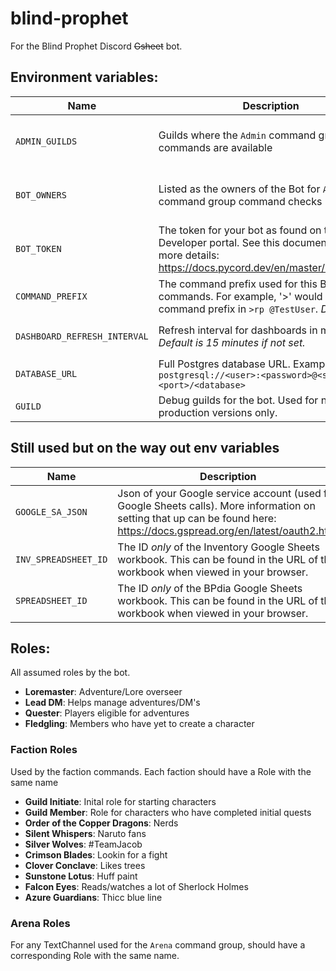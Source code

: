 # blind-prophet
For the Blind Prophet Discord ~~Gsheet~~ bot.

## Environment variables:
| Name                         | Description                                                                                                                                              | Used by/for                        | Required |
|------------------------------|----------------------------------------------------------------------------------------------------------------------------------------------------------|------------------------------------|----------|
| `ADMIN_GUILDS`               | Guilds where the `Admin` command group commands are available                                                                                            | DEV Team for command restrictions  | No       |
| `BOT_OWNERS`                 | Listed as the owners of the Bot for `Admin` command group command checks                                                                                 | DEV Team for command checks        | No       | 
| `BOT_TOKEN`                  | The token for your bot as found on the Discord Developer portal. See this documentation for more details: https://docs.pycord.dev/en/master/discord.html | Connections to Discord API         | **Yes**  |   
| `COMMAND_PREFIX`             | The command prefix used for this Bot's commands. For example, '>' would be the command prefix in `>rp @TestUser`. *Default is `>`*                       | Non-slash command prefix           | **Yes**  |
| `DASHBOARD_REFRESH_INTERVAL` | Refresh interval for dashboards in minutes. *Default is 15 minutes if not set.*                                                                          | `Dashboards` cog for task interval | No       |
| `DATABASE_URL`               | Full Postgres database URL. Example: `postgresql://<user>:<password>@<server>:<port>/<database>`                                                         | Connection to DB                   | **Yes**  |
| `GUILD`                      | Debug guilds for the bot. Used for non-production versions only.                                                                                         | Guild IDs for debugging            | No       |

## Still used but on the way out env variables
| Name                 | Description                                                                                                                                                               | Used by/for                         |
|----------------------|---------------------------------------------------------------------------------------------------------------------------------------------------------------------------|-------------------------------------|
| `GOOGLE_SA_JSON`     | Json of your Google service account (used for Google Sheets calls). More information on setting that up can be found here: https://docs.gspread.org/en/latest/oauth2.html | Connecting to GoogleSheets          |
| `INV_SPREADSHEET_ID` | The ID *only* of the Inventory Google Sheets workbook. This can be found in the URL of the workbook when viewed in your browser.                                          | Nothing currently but still loading |
| `SPREADSHEET_ID`     | The ID *only* of the BPdia Google Sheets workbook. This can be found in the URL of the workbook when viewed in your browser.                                              | Nothing currently but still loading |                                             

## Roles:
All assumed roles by the bot.
* **Loremaster**: Adventure/Lore overseer
* **Lead DM**: Helps manage adventures/DM's
* **Quester**: Players eligible for adventures
* **Fledgling**: Members who have yet to create a character

### Faction Roles
Used by the faction commands. Each faction should have a Role with the same name
* **Guild Initiate**: Inital role for starting characters 
* **Guild Member**: Role for characters who have completed initial quests
* **Order of the Copper Dragons**: Nerds
* **Silent Whispers**: Naruto fans
* **Silver Wolves**: #TeamJacob
* **Crimson Blades**: Lookin for a fight
* **Clover Conclave**: Likes trees
* **Sunstone Lotus**: Huff paint
* **Falcon Eyes**: Reads/watches a lot of Sherlock Holmes
* **Azure Guardians**: Thicc blue line

### Arena Roles
For any TextChannel used for the `Arena` command group, should have a corresponding Role with the same name.